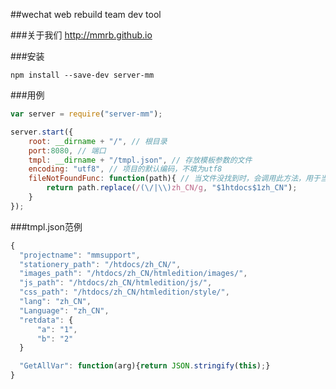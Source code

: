 ##wechat web rebuild team dev tool


###关于我们
<http://mmrb.github.io>

###安装

```shell
npm install --save-dev server-mm
```

###用例

```javascript
var server = require("server-mm");

server.start({
    root: __dirname + "/", // 根目录
    port:8080, // 端口
    tmpl: __dirname + "/tmpl.json", // 存放模板参数的文件
    encoding: "utf8", // 项目的默认编码，不填为utf8
    fileNotFoundFunc: function(path){ // 当文件没找到时，会调用此方法，用于当本地和线上路径不一致时，修改路径以预览
        return path.replace(/(\/|\\)zh_CN/g, "$1htdocs$1zh_CN");
    }
});
```

###tmpl.json范例

```javascript
{
  "projectname": "mmsupport",
  "stationery_path": "/htdocs/zh_CN/",
  "images_path": "/htdocs/zh_CN/htmledition/images/",
  "js_path": "/htdocs/zh_CN/htmledition/js/",
  "css_path": "/htdocs/zh_CN/htmledition/style/",
  "lang": "zh_CN",
  "Language": "zh_CN",
  "retdata": {
      "a": "1",
      "b": "2"
  }

  "GetAllVar": function(arg){return JSON.stringify(this);}
}
```